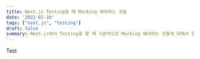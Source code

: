 ```yaml
---
title: Next.js Testing할 때 Mocking 해야하는 것들
date: '2022-02-10'
tags: ["next.js", "testing"]
draft: false
summary: Next.js에서 Testing을 할 때 기본적으로 Mocking 해야하는 것들에 대해서 알아봅시다.
---
```


Test
